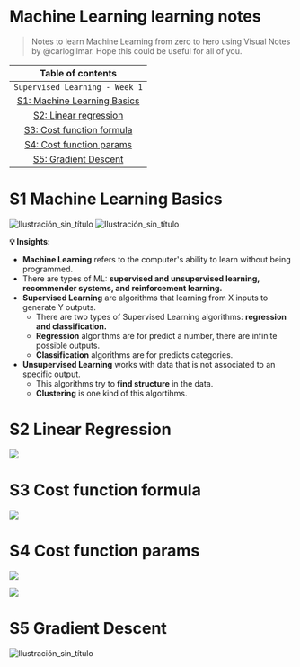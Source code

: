 # Machine Learning learning notes

> Notes to learn Machine Learning from zero to hero using Visual Notes by @carlogilmar. Hope this could be useful for all of you.

|Table of contents|
|:-------------:|
| `Supervised Learning - Week 1` |
|[S1: Machine Learning Basics](#s1-machine-learning-basics)|
|[S2: Linear regression](#s2-linear-regression)|
|[S3: Cost function formula](#s3-cost-function-formula)|
|[S4: Cost function params](#s4-cost-function-params)|
|[S5: Gradient Descent](#s5-gradient-descent)|

# S1 Machine Learning Basics

![Ilustración_sin_título](https://github.com/carlogilmar/ml_study_group/assets/17634377/c60be561-1ae5-4d6e-8168-34babab087f2)
![Ilustración_sin_título](https://github.com/carlogilmar/ml_study_group/assets/17634377/bc4f80f4-5fb5-495e-ba23-713fc73d19e9)

**💡 Insights:**
- **Machine Learning** refers to the computer's ability to learn without being programmed.
- There are types of ML: **supervised and unsupervised learning, recommender systems, and reinforcement learning.**
- **Supervised Learning** are algorithms that learning from X inputs to generate Y outputs.
  - There are two types of Supervised Learning algorithms: **regression and classification.**
  - **Regression** algorithms are for predict a number, there are infinite possible outputs.
  - **Classification** algorithms are for predicts categories.
- **Unsupervised Learning** works with data that is not associated to an specific output.
  - This algorithms try to **find structure** in the data.
  - **Clustering** is one kind of this algortihms.

# S2 Linear Regression

![](https://github.com/carlogilmar/ml_study_group/assets/17634377/c8fa9546-7948-45a3-a941-5661e2ff2696)

# S3 Cost function formula

![](https://github.com/carlogilmar/ml_study_group/assets/17634377/7a741bf2-fd4c-4c9a-9865-e8ae99dd156a)

# S4 Cost function params

![](https://github.com/carlogilmar/ml_study_group/assets/17634377/1397c48a-9904-48a6-8ec7-7ca3873063ed)

![](https://github.com/carlogilmar/ml_study_group/assets/17634377/728f5a13-d080-44b6-af1d-c3ca6ad168fe)

# S5 Gradient Descent

![Ilustración_sin_título](https://github.com/carlogilmar/ml_study_group/assets/17634377/10273690-1aee-4b88-bded-bd49d55e61cf)

